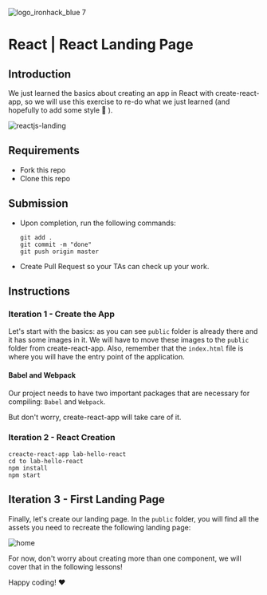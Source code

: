 ![logo_ironhack_blue 7](https://user-images.githubusercontent.com/23629340/40541063-a07a0a8a-601a-11e8-91b5-2f13e4e6b441.png)

# React | React Landing Page

## Introduction

We just learned the basics about creating an app in React with create-react-app, so we will use this exercise to re-do what we just learned (and hopefully to add some style :blossom: ).

![reactjs-landing](https://user-images.githubusercontent.com/23629340/43717301-63db38d2-9987-11e8-81a6-34ea48342663.png)

## Requirements

- Fork this repo
- Clone this repo

## Submission

- Upon completion, run the following commands:

  ```
  git add .
  git commit -m "done"
  git push origin master
  ```

- Create Pull Request so your TAs can check up your work.


## Instructions

### Iteration 1 - Create the App

Let's start with the basics: as you can see `public` folder is already there and it has some images in it. We will have to move these images to the `public` folder from create-react-app. Also, remember that the `index.html` file is where you will have the entry point of the application.


#### Babel and Webpack

Our project needs to have two important packages that are necessary for compiling: `Babel` and `Webpack`.

But don't worry, create-react-app will take care of it.


### Iteration 2 - React Creation

  ```
  creacte-react-app lab-hello-react
  cd to lab-hello-react
  npm install
  npm start
  ```

## Iteration 3 - First Landing Page

Finally, let's create our landing page. In the `public` folder, you will find all the assets you need to recreate the following landing page:

![home](https://user-images.githubusercontent.com/23629340/43718926-863a3c7a-998c-11e8-803b-7c9bc87425bb.png)

For now, don't worry about creating more than one component, we will cover that in the following lessons!

Happy coding! :heart:

